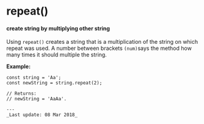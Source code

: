 # repeat() 
#### create string by multiplying other string

Using `repeat()` creates a string that is a multiplication 
of the string on which repeat was used. A number between brackets `(num)`says the
method how many times it should multiple the string.

__Example:__

```
const string = 'Aa';
const newString = string.repeat(2);

// Returns:
// newString = 'AaAa'.

---
_Last update: 08 Mar 2018_ 

```